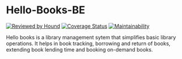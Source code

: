 # Hello-Books-BE 

[![Reviewed by Hound](https://img.shields.io/badge/Reviewed_by-Hound-8E64B0.svg)](https://houndci.com)
[![Coverage Status](https://coveralls.io/repos/github/KvNGCzA/Hello-Books-BE/badge.svg)](https://coveralls.io/github/KvNGCzA/Hello-Books-BE)
[![Maintainability](https://api.codeclimate.com/v1/badges/d75dfd46c0081a6d75b5/maintainability)](https://codeclimate.com/github/KvNGCzA/Hello-Books-BE/maintainability)

Hello books is a library management sytem that simplifies basic library operations. It helps in book tracking, borrowing and return of
books, extending book lending time and booking on-demand books.
